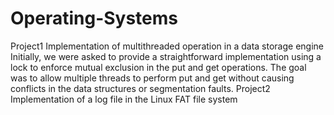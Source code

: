 # Operating-Systems
Project1
Implementation of multithreaded operation in a data storage engine
Initially, we were asked to provide a straightforward implementation using a lock to enforce mutual exclusion in the put and get operations. The goal was to allow multiple threads to perform put and get without causing conflicts in the data structures or segmentation faults.
Project2
Implementation of a log file in the Linux FAT file system
